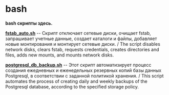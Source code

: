 # bash
**bash скрипты здесь.**

[**fstab_auto.sh**](https://github.com/cloaksocks/bash/blob/main/fstab_auto.sh) -- Скрипт отключает сетевые диски, очищает fstab, запрашивает учетные данные, создает каталоги и файлы, добавляет новые монтирования и монтирует сетевые диски. / The script disables network disks, clears fstab, requests credentials, creates directories and files, adds new mounts, and mounts network disks.

[**postgresql_db_backup.sh**](https://github.com/cloaksocks/bash/blob/main/postgresql_db_backup.sh) -- Этот скрипт автоматизирует процесс создания ежедневных и еженедельных резервных копий базы данных Postgresql, в соответствии с заданной политикой хранения. / This script automates the process of creating daily and weekly backups of the Postgresql database, according to the specified storage policy.
